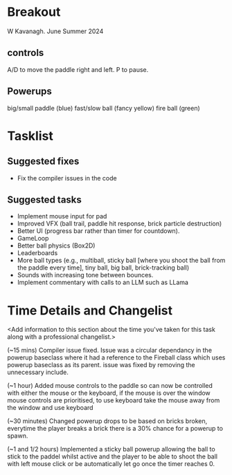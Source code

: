 # Breakout

W Kavanagh. June Summer 2024

## controls

A/D to move the paddle right and left.
P to pause.

## Powerups

big/small paddle (blue)
fast/slow ball (fancy yellow)
fire ball (green)

# Tasklist

## Suggested fixes

* Fix the compiler issues in the code

## Suggested tasks

* Implement mouse input for pad
* Improved VFX (ball trail, paddle hit response, brick particle destruction)
* Better UI (progress bar rather than timer for countdown).
* GameLoop
* Better ball physics (Box2D)
* Leaderboards
* More ball types (e.g., multiball, sticky ball [where you shoot the ball from the paddle every time], tiny ball, big ball, brick-tracking ball)
* Sounds with increasing tone between bounces.
* Implement commentary with calls to an LLM such as LLama

# Time Details and Changelist
<Add information to this section about the time you've taken for this task along with a professional changelist.>

(~15 mins)
Compiler issue fixed. Issue was a circular dependancy in the powerup baseclass where it had a reference to the
Fireball class which uses powerup baseclass as its parent. issue was fixed by removing the unnecessary include.

(~1 hour)
Added mouse controls to the paddle so can now be controlled with either the mouse or the keyboard, if the mouse is over the
window mouse controls are prioritised, to use keyboard take the mouse away from the window and use keyboard

(~30 minutes)
Changed powerup drops to be based on bricks broken, everytime the player breaks a brick there is a 30% chance for a powerup
to spawn.

(~1 and 1/2 hours)
Implemented a sticky ball powerup allowing the ball to stick to the paddel whilst active and the player to be able
to shoot the ball with left mouse click or be automatically let go once the timer reaches 0.